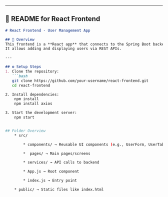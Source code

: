 
---

## 📌 **README for React Frontend**
```markdown
# React Frontend - User Management App

## 📖 Overview
This frontend is a **React app** that connects to the Spring Boot backend.  
It allows adding and displaying users via REST APIs.

---

## ⚙️ Setup Steps
1. Clone the repository:
   ```bash
   git clone https://github.com/your-username/react-frontend.git
   cd react-frontend

2. Install dependencies:
    npm install
    npm install axios

3. Start the development server:
    npm start


## Folder Overview
    * src/

        * components/ → Reusable UI components (e.g., UserForm, UserTable)

        *  pages/ → Main pages/screens

        * services/ → API calls to backend

        * App.js → Root component

        * index.js → Entry point

    * public/ → Static files like index.html

    